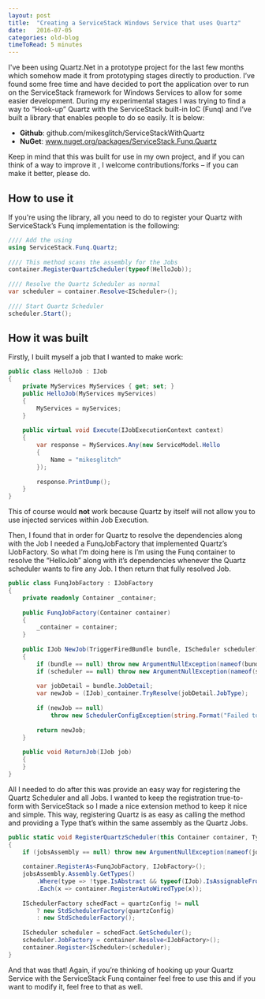 ```yaml
---
layout: post
title:  "Creating a ServiceStack Windows Service that uses Quartz"
date:   2016-07-05
categories: old-blog
timeToRead: 5 minutes
---
```

I've been using Quartz.Net in a prototype project for the last few months  which somehow made it from prototyping stages directly to production.  I’ve found some free time and have decided to port the application over to run on the ServiceStack framework for Windows Services to allow for some easier development.  During my experimental stages I was trying to find a way to “Hook-up” Quartz with the ServiceStack built-in IoC (Funq) and I’ve built a library that enables people to do so easily.  It is below:

- **Github**: github.com/mikesglitch/ServiceStackWithQuartz
- **NuGet**: www.nuget.org/packages/ServiceStack.Funq.Quartz

Keep in mind that this was built for use in my own project, and if you can think of a way to improve it , I welcome contributions/forks – if you can make it better, please do.

## How to use it
If you're using the library, all you need to do to register your Quartz with ServiceStack’s Funq implementation is the following:

```csharp
//// Add the using
using ServiceStack.Funq.Quartz;
 
//// This method scans the assembly for the Jobs
container.RegisterQuartzScheduler(typeof(HelloJob));
 
//// Resolve the Quartz Scheduler as normal
var scheduler = container.Resolve<IScheduler>();
 
//// Start Quartz Scheduler
scheduler.Start();
```

## How it was built

Firstly, I built myself a job that I wanted to make work:

```csharp
public class HelloJob : IJob
{
    private MyServices MyServices { get; set; }
    public HelloJob(MyServices myServices)
    {
        MyServices = myServices;
    }
 
    public virtual void Execute(IJobExecutionContext context)
    {
        var response = MyServices.Any(new ServiceModel.Hello
        {
            Name = "mikesglitch"
        });
 
        response.PrintDump();
    }
}
```

This of course would **not** work because Quartz by itself will not allow you to use injected services within Job Execution.

Then, I found that in order for Quartz to resolve the dependencies along with the Job I needed a FunqJobFactory that implemented Quartz’s IJobFactory.  So what I’m doing here is I’m using the Funq container to resolve the “HelloJob” along with it’s dependencies whenever the Quartz scheduler wants to fire any Job.  I then return that fully resolved Job.

```csharp
public class FunqJobFactory : IJobFactory
{
    private readonly Container _container;
 
    public FunqJobFactory(Container container)
    {
        _container = container;
    }
 
    public IJob NewJob(TriggerFiredBundle bundle, IScheduler scheduler)
    {
        if (bundle == null) throw new ArgumentNullException(nameof(bundle));
        if (scheduler == null) throw new ArgumentNullException(nameof(scheduler));
 
        var jobDetail = bundle.JobDetail;
        var newJob = (IJob)_container.TryResolve(jobDetail.JobType);
 
        if (newJob == null)
            throw new SchedulerConfigException(string.Format("Failed to instantiate Job {0} of type {1}", jobDetail.Key, jobDetail.JobType));
 
        return newJob;
    }
 
    public void ReturnJob(IJob job)
    {
    }
}
```

All I needed to do after this was provide an easy way for registering the Quartz Scheduler and all Jobs.  I wanted to keep the registration true-to-form with ServiceStack so I made a nice extension method to keep it nice and simple.  This way, registering Quartz  is as easy as calling the method and providing a Type that’s within the same assembly as the Quartz Jobs.

```csharp
public static void RegisterQuartzScheduler(this Container container, Type jobsAssembly, NameValueCollection quartzConfig = null)
{
    if (jobsAssembly == null) throw new ArgumentNullException(nameof(jobsAssembly));
 
    container.RegisterAs<FunqJobFactory, IJobFactory>();
    jobsAssembly.Assembly.GetTypes()
        .Where(type => !type.IsAbstract && typeof(IJob).IsAssignableFrom(type))
        .Each(x => container.RegisterAutoWiredType(x));
 
    ISchedulerFactory schedFact = quartzConfig != null
        ? new StdSchedulerFactory(quartzConfig)
        : new StdSchedulerFactory();
 
    IScheduler scheduler = schedFact.GetScheduler();
    scheduler.JobFactory = container.Resolve<IJobFactory>();
    container.Register<IScheduler>(scheduler);
}
```

And that was that!  Again, if you’re thinking of hooking up your Quartz Service with the ServiceStack Funq container feel free to use this and if you want to modify it, feel free to that as well.

